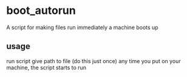 # boot_autorun
A script for making files run immediately a machine boots up

## usage
run script
give path to file
(do this just once)
any time you put on your machine, the script starts to run
